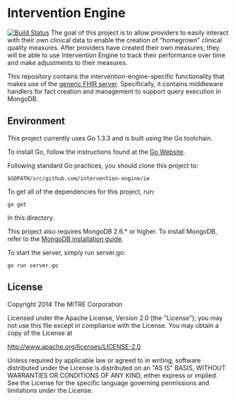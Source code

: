 Intervention Engine
===================
[![Build Status](https://travis-ci.org/intervention-engine/ie.svg?branch=master)](https://travis-ci.org/intervention-engine/ie)
The goal of this project is to allow providers to easily interact with their own clinical data to enable the creation of “homegrown” clinical quality measures. After providers have created their own measures, they will be able to use Intervention Engine to track their performance over time and make adjustments to their measures.

This repository contains the intervention-engine-specific functionality that makes use of the [generic FHIR server](http://github.com/intervention-engine/fhir). Specifically, it contains middleware handlers for fact creation and management to support query execution in MongoDB.

Environment
-----------

This project currently uses Go 1.3.3 and is built using the Go toolchain.

To install Go, follow the instructions found at the [Go Website](http://golang.org/doc/install).

Following standard Go practices, you should clone this project to:

    $GOPATH/src/github.com/intervention-engine/ie

To get all of the dependencies for this project, run:

    go get

In this directory.

This project also requires MongoDB 2.6.* or higher. To install MongoDB, refer to the [MongoDB installation guide](http://docs.mongodb.org/manual/installation/).

To start the server, simply run server.go:

    go run server.go

License
-------

Copyright 2014 The MITRE Corporation

Licensed under the Apache License, Version 2.0 (the "License");
you may not use this file except in compliance with the License.
You may obtain a copy of the License at

http://www.apache.org/licenses/LICENSE-2.0

Unless required by applicable law or agreed to in writing, software
distributed under the License is distributed on an "AS IS" BASIS,
WITHOUT WARRANTIES OR CONDITIONS OF ANY KIND, either express or implied.
See the License for the specific language governing permissions and
limitations under the License.
